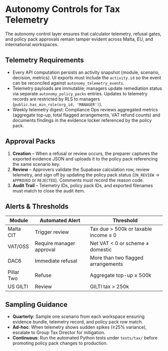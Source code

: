 # Autonomy Controls for Tax Telemetry

The autonomy control layer ensures that calculator telemetry, refusal gates, and policy pack approvals remain tamper evident
across Malta, EU, and international workspaces.

## Telemetry Requirements

- Every API computation persists an activity snapshot (module, scenario, decision, metrics). UI exports must include the
  `activity.id` so the event can be reconciled against `autonomy_telemetry_events`.
- Telemetry payloads are immutable; managers update remediation status via separate `autonomy_policy_packs` entries. Updates to
  telemetry records are restricted by RLS to managers (`public.has_min_role(org_id, 'MANAGER')`).
- Weekly telemetry digest: Compliance Ops reviews aggregated metrics (aggregate top-up, total flagged arrangements, VAT refund
  counts) and documents findings in the evidence locker referenced by the policy pack.

## Approval Packs

1. **Creation** – When a refusal or review occurs, the preparer captures the exported evidence JSON and uploads it to the policy
   pack referencing the same scenario key.
2. **Review** – Approvers validate the Supabase calculation row, review telemetry, and sign off by updating the policy pack
   status (`IN_REVIEW` → `APPROVED` or `REJECTED`). Comments must record the reason code.
3. **Audit Trail** – Telemetry IDs, policy pack IDs, and exported filenames must match to close the audit item.

## Alerts & Thresholds

| Module | Automated Alert | Threshold |
| --- | --- | --- |
| Malta CIT | Trigger review | Tax due > 500k or taxable income ≤ 0 |
| VAT/OSS | Require manager approval | Net VAT < 0 or scheme ≠ domestic |
| DAC6 | Immediate refusal | More than two flagged arrangements |
| Pillar Two | Refuse | Aggregate top-up ≥ 500k |
| US GILTI | Review | GILTI tax > 250k |

## Sampling Guidance

- **Quarterly**: Sample one scenario from each workspace ensuring evidence bundle, telemetry record, and policy pack row match.
- **Ad-hoc**: When telemetry shows sudden spikes (≥25% variance), escalate to Group Tax Director for mitigation.
- **Continuous**: Run the automated Python tests under `tests/tax/` before promoting policy pack changes to production.
